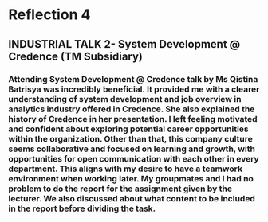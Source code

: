 # Reflection 4
## INDUSTRIAL TALK 2- System Development @ Credence (TM Subsidiary) 
### Attending System Development @ Credence talk by Ms Qistina Batrisya was incredibly beneficial. It provided me with a clearer understanding of system development and job overview in analytics industry offered in Credence. She also explained the history of Credence in her presentation. I left feeling motivated and confident about exploring potential career opportunities within the organization. Other than that, this company culture seems collaborative and focused on learning and growth, with opportunities for open communication with each other in every department. This aligns with my desire to have a teamwork environment when working later. My groupmates and I had no problem to do the report for the assignment given by the lecturer. We also discussed about what content to be included in the report before dividing the task. 
